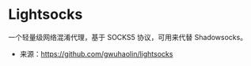 # Lightsocks

一个轻量级网络混淆代理，基于 SOCKS5 协议，可用来代替 Shadowsocks。

* 来源：https://github.com/gwuhaolin/lightsocks
